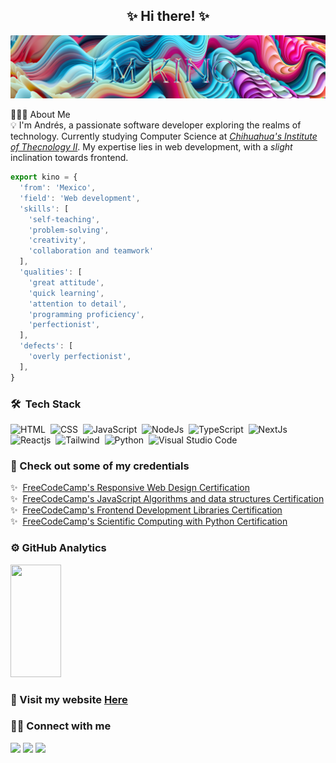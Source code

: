 <h2 align="center">✨ Hi there! ✨ </h2>

![I'm Kino](GitHubBanner.jpg)

👨🏻‍💻  About Me\
💡  I'm Andrés, a passionate software developer exploring the realms of technology. Currently studying Computer Science at *[Chihuahua's Institute of Thecnology II](http://www.chihuahua2.tecnm.mx)*. My expertise lies in web development, with a *slight* inclination towards frontend.

``` js
export kino = {
  'from': 'Mexico',
  'field': 'Web development',
  'skills': [
    'self-teaching',
    'problem-solving',
    'creativity',
    'collaboration and teamwork'
  ],
  'qualities': [
    'great attitude',
    'quick learning',
    'attention to detail',
    'programming proficiency',
    'perfectionist',
  ],
  'defects': [
    'overly perfectionist',
  ],
}

```
  
### 🛠 &nbsp;Tech Stack

![HTML](https://img.shields.io/badge/-HTML-09070f?style=flat&logo=HTML5&logoColor=ffffff)&nbsp;
![CSS](https://img.shields.io/badge/-CSS-09070f?style=flat&logo=css3&logoColor=ffffff)&nbsp;
![JavaScript](https://img.shields.io/badge/-JavaScript-09070f?style=flat&logo=javascript&logoColor=ffffff)&nbsp;
![NodeJs](https://img.shields.io/badge/-NodeJs-09070f?style=flat&logo=Node.js&logoColor=ffffff)&nbsp;
![TypeScript](https://img.shields.io/badge/-TypeScript-09070f?style=flat&logo=typescript&logoColor=ffffff)&nbsp;
![NextJs](https://img.shields.io/badge/-NextJs-09070f?style=flat&logo=next.js&logoColor=ffffff)&nbsp;
![Reactjs](https://img.shields.io/badge/-Reactjs-09070f?style=flat&logo=react&logoColor=ffffff)&nbsp;
![Tailwind](https://img.shields.io/badge/-Tailwind-09070f?style=flat&logo=tailwindcss&logoColor=ffffff)&nbsp;
![Python](https://img.shields.io/badge/-Python-09070f?style=flat&logo=python&logoColor=ffffff)&nbsp;
![Visual Studio Code](https://img.shields.io/badge/-Visual%20Studio%20Code-09070f?style=flat&logo=visual-studio-code&logoColor=ffffff)&nbsp;

<!--![Java](https://img.shields.io/badge/-Java-09070f?style=flat&logo=java&logoColor=ffffff)&nbsp; <-- Java simple icon does not exist-->

### 📜  Check out some of my credentials
✨ &nbsp;[FreeCodeCamp's Responsive Web Design Certification](https://www.freecodecamp.org/certification/andresprza/responsive-web-design)\
✨ &nbsp;[FreeCodeCamp's JavaScript Algorithms and data structures Certification](https://www.freecodecamp.org/certification/andresprza/javascript-algorithms-and-data-structures)\
✨ &nbsp;[FreeCodeCamp's Frontend Development Libraries Certification](https://www.freecodecamp.org/certification/andresprza/front-end-development-libraries)\
✨ &nbsp;[FreeCodeCamp's Scientific Computing with Python Certification](https://www.freecodecamp.org/certification/andresprza/scientific-computing-with-python-v7)

### ⚙️  GitHub Analytics
<p>
<a href="https://github.com/xskino">
  <img width="40%" height="180em" src="https://github-readme-stats-eight-theta.vercel.app/api/top-langs/?username=xskino&layout=compact&langs_count=8&theme=algolia"/>
</a>
</p>

### 🌠  Visit my website [Here](https://xskino.vercel.app)

### 🤝🏻  Connect with me
<p>
<a href="https://linkedin.com/in/andresprza"><img src="https://img.shields.io/badge/-andresprza-0077B5?style=flat&logo=Linkedin&logoColor=white"/></a>
<a href="https://twitter.com/andresprza"><img src="https://img.shields.io/badge/-@andresprza-1DA1F2?style=flat&logo=Twitter&logoColor=white"/></a>
<a href="mailto:andresprza@gmail.com"><img src="https://img.shields.io/badge/-andresprza@gmail.com-D14836?style=flat&logo=Gmail&logoColor=white"/></a>
</p>
